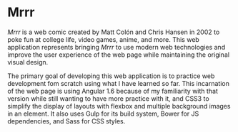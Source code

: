 # Mrrr
*Mrrr* is a web comic created by Matt Colón and Chris Hansen in 2002 to poke fun at college life, video games, anime, and more.  This web application represents bringing *Mrrr* to use modern web technologies and improve the user experience of the web page while maintaining the original visual design.

The primary goal of developing this web application is to practice web development fom scratch using what I have learned so far.  This incarnation of the web page is using Angular 1.6 because of my familiarity with that version while still wanting to have more practice with it, and CSS3 to simplify the display of layouts with flexbox and multiple background images in an element.  It also uses Gulp for its build system, Bower for JS dependencies, and Sass for CSS styles.